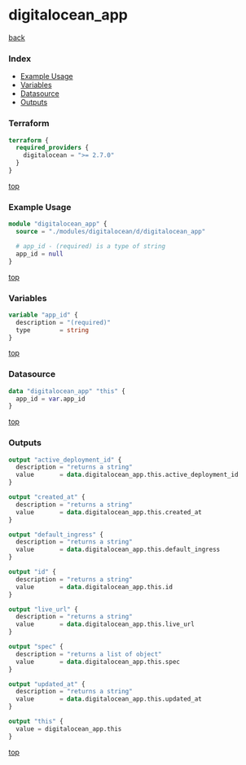 # digitalocean_app

[back](../digitalocean.md)

### Index

- [Example Usage](#example-usage)
- [Variables](#variables)
- [Datasource](#datasource)
- [Outputs](#outputs)

### Terraform

```terraform
terraform {
  required_providers {
    digitalocean = ">= 2.7.0"
  }
}
```

[top](#index)

### Example Usage

```terraform
module "digitalocean_app" {
  source = "./modules/digitalocean/d/digitalocean_app"

  # app_id - (required) is a type of string
  app_id = null
}
```

[top](#index)

### Variables

```terraform
variable "app_id" {
  description = "(required)"
  type        = string
}
```

[top](#index)

### Datasource

```terraform
data "digitalocean_app" "this" {
  app_id = var.app_id
}
```

[top](#index)

### Outputs

```terraform
output "active_deployment_id" {
  description = "returns a string"
  value       = data.digitalocean_app.this.active_deployment_id
}

output "created_at" {
  description = "returns a string"
  value       = data.digitalocean_app.this.created_at
}

output "default_ingress" {
  description = "returns a string"
  value       = data.digitalocean_app.this.default_ingress
}

output "id" {
  description = "returns a string"
  value       = data.digitalocean_app.this.id
}

output "live_url" {
  description = "returns a string"
  value       = data.digitalocean_app.this.live_url
}

output "spec" {
  description = "returns a list of object"
  value       = data.digitalocean_app.this.spec
}

output "updated_at" {
  description = "returns a string"
  value       = data.digitalocean_app.this.updated_at
}

output "this" {
  value = digitalocean_app.this
}
```

[top](#index)